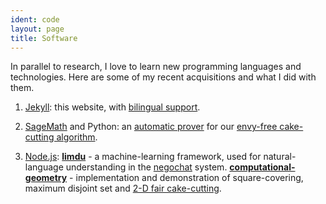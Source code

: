```yaml
---
ident: code
layout: page
title: Software
---
```

In parallel to research, I love to learn new programming languages and technologies. 
Here are some of my recent acquisitions and what I did with them.

1. [Jekyll][J1]: this website, with [bilingual support][J2].

2. [SageMath][S1] and Python: an [automatic prover][S2] for our [envy-free cake-cutting algorithm][S3].

3. [Node.js][N1]: **[limdu][N2]** - a machine-learning framework, used for natural-language understanding in the [negochat][N3] system.
**[computational-geometry][N4]** - implementation and demonstration of square-covering, maximum disjoint set and [2-D fair cake-cutting][N5].


[J1]: http://jekyllrb.com/
[J2]: https://www.sylvaindurand.org/making-jekyll-multilingual/
[S1]: http://www.sagemath.org/
[S2]: https://github.com/erelsgl/envy-free
[S3]: http://arxiv.org/abs/1511.02599
[N1]: https://nodejs.org/en/
[N2]: https://github.com/erelsgl/limdu
[N3]: {{site.baseurl}}/topics/negochat
[N4]: https://github.com/erelsgl/computational-geometry
[N5]: {{site.baseurl}}/topics/fairness
